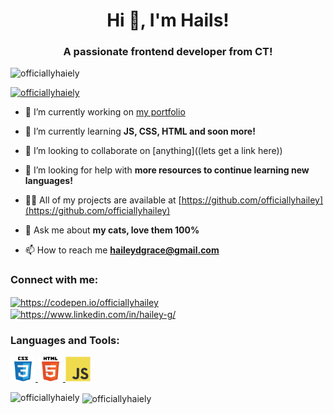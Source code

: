 <h1 align="center">Hi 👋, I'm Hails!</h1>
<h3 align="center">A passionate frontend developer from CT!</h3>

<p align="left"> <img src="https://komarev.com/ghpvc/?username=officiallyhaiely&label=Profile%20views&color=0e75b6&style=flat" alt="officiallyhaiely" /> </p>

<p align="left"> <a href="https://github.com/ryo-ma/github-profile-trophy"><img src="https://github-profile-trophy.vercel.app/?username=officiallyhaiely" alt="officiallyhaiely" /></a> </p>

- 🔭 I’m currently working on [my portfolio](https://officiallyhailey.github.io/my-portfolio/minimal.html)

- 🌱 I’m currently learning **JS, CSS, HTML and soon more!**

- 👯 I’m looking to collaborate on [anything]((lets get a link here))

- 🤝 I’m looking for help with **more resources to continue learning new languages!**

- 👨‍💻 All of my projects are available at [https://github.com/officiallyhailey](https://github.com/officiallyhailey)

- 💬 Ask me about **my cats, love them 100%**

- 📫 How to reach me **haileydgrace@gmail.com**

<h3 align="left">Connect with me:</h3>
<p align="left">
<a href="https://codepen.io/https://codepen.io/officiallyhailey" target="blank"><img align="center" src="https://raw.githubusercontent.com/rahuldkjain/github-profile-readme-generator/master/src/images/icons/Social/codepen.svg" alt="https://codepen.io/officiallyhailey" height="30" width="40" /></a>
<a href="https://linkedin.com/in/https://www.linkedin.com/in/hailey-g/" target="blank"><img align="center" src="https://raw.githubusercontent.com/rahuldkjain/github-profile-readme-generator/master/src/images/icons/Social/linked-in-alt.svg" alt="https://www.linkedin.com/in/hailey-g/" height="30" width="40" /></a>
</p>

<h3 align="left">Languages and Tools:</h3>
<p align="left"> <a href="https://www.w3schools.com/css/" target="_blank" rel="noreferrer"> <img src="https://raw.githubusercontent.com/devicons/devicon/master/icons/css3/css3-original-wordmark.svg" alt="css3" width="40" height="40"/> </a> <a href="https://www.w3.org/html/" target="_blank" rel="noreferrer"> <img src="https://raw.githubusercontent.com/devicons/devicon/master/icons/html5/html5-original-wordmark.svg" alt="html5" width="40" height="40"/> </a> <a href="https://developer.mozilla.org/en-US/docs/Web/JavaScript" target="_blank" rel="noreferrer"> <img src="https://raw.githubusercontent.com/devicons/devicon/master/icons/javascript/javascript-original.svg" alt="javascript" width="40" height="40"/> </a> </p>

<p><img align="left" src="https://github-readme-stats.vercel.app/api/top-langs?username=officiallyhaiely&show_icons=true&locale=en&layout=compact" alt="officiallyhaiely" /></p>

<p>&nbsp;<img align="center" src="https://github-readme-stats.vercel.app/api?username=officiallyhaiely&show_icons=true&locale=en" alt="officiallyhaiely" /></p>
